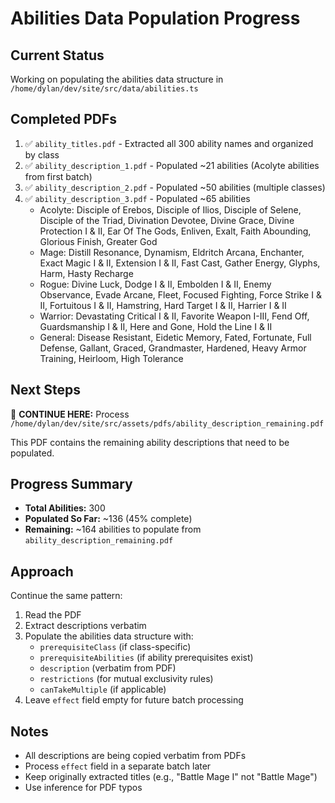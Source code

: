# Abilities Data Population Progress

## Current Status
Working on populating the abilities data structure in `/home/dylan/dev/site/src/data/abilities.ts`

## Completed PDFs
1. ✅ `ability_titles.pdf` - Extracted all 300 ability names and organized by class
2. ✅ `ability_description_1.pdf` - Populated ~21 abilities (Acolyte abilities from first batch)
3. ✅ `ability_description_2.pdf` - Populated ~50 abilities (multiple classes)
4. ✅ `ability_description_3.pdf` - Populated ~65 abilities
   - Acolyte: Disciple of Erebos, Disciple of Ilios, Disciple of Selene, Disciple of the Triad, Divination Devotee, Divine Grace, Divine Protection I & II, Ear Of The Gods, Enliven, Exalt, Faith Abounding, Glorious Finish, Greater God
   - Mage: Distill Resonance, Dynamism, Eldritch Arcana, Enchanter, Exact Magic I & II, Extension I & II, Fast Cast, Gather Energy, Glyphs, Harm, Hasty Recharge
   - Rogue: Divine Luck, Dodge I & II, Embolden I & II, Enemy Observance, Evade Arcane, Fleet, Focused Fighting, Force Strike I & II, Fortuitous I & II, Hamstring, Hard Target I & II, Harrier I & II
   - Warrior: Devastating Critical I & II, Favorite Weapon I-III, Fend Off, Guardsmanship I & II, Here and Gone, Hold the Line I & II
   - General: Disease Resistant, Eidetic Memory, Fated, Fortunate, Full Defense, Gallant, Graced, Grandmaster, Hardened, Heavy Armor Training, Heirloom, High Tolerance

## Next Steps
📍 **CONTINUE HERE:** Process `/home/dylan/dev/site/src/assets/pdfs/ability_description_remaining.pdf`

This PDF contains the remaining ability descriptions that need to be populated.

## Progress Summary
- **Total Abilities:** 300
- **Populated So Far:** ~136 (45% complete)
- **Remaining:** ~164 abilities to populate from `ability_description_remaining.pdf`

## Approach
Continue the same pattern:
1. Read the PDF
2. Extract descriptions verbatim
3. Populate the abilities data structure with:
   - `prerequisiteClass` (if class-specific)
   - `prerequisiteAbilities` (if ability prerequisites exist)
   - `description` (verbatim from PDF)
   - `restrictions` (for mutual exclusivity rules)
   - `canTakeMultiple` (if applicable)
4. Leave `effect` field empty for future batch processing

## Notes
- All descriptions are being copied verbatim from PDFs
- Process `effect` field in a separate batch later
- Keep originally extracted titles (e.g., "Battle Mage I" not "Battle Mage")
- Use inference for PDF typos
